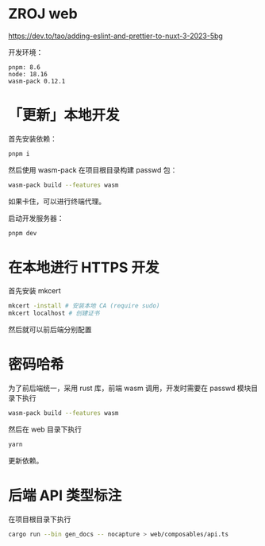 # ZROJ web

https://dev.to/tao/adding-eslint-and-prettier-to-nuxt-3-2023-5bg

开发环境：

```
pnpm: 8.6
node: 18.16
wasm-pack 0.12.1
```

# 「更新」本地开发

首先安装依赖：

```bash
pnpm i
```

然后使用 wasm-pack 在项目根目录构建 passwd 包：

```bash
wasm-pack build --features wasm
```

如果卡住，可以进行终端代理。

启动开发服务器：

```bash
pnpm dev
```

# 在本地进行 HTTPS 开发

首先安装 mkcert

```bash
mkcert -install # 安装本地 CA (require sudo)
mkcert localhost # 创建证书
```

然后就可以前后端分别配置

# 密码哈希

为了前后端统一，采用 rust 库，前端 wasm 调用，开发时需要在 passwd 模块目录下执行

```bash
wasm-pack build --features wasm
```

然后在 web 目录下执行

```bash
yarn
```

更新依赖。

# 后端 API 类型标注

在项目根目录下执行

```bash
cargo run --bin gen_docs -- nocapture > web/composables/api.ts
```
